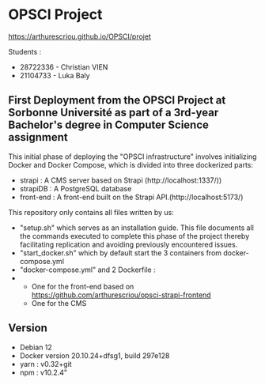 # OPSCI Project
https://arthurescriou.github.io/OPSCI/projet

Students :
- 28722336 - Christian VIEN
- 21104733 - Luka Baly

## First Deployment from the OPSCI Project at Sorbonne Université as part of a 3rd-year Bachelor's degree in Computer Science assignment

This initial phase of deploying the "OPSCI infrastructure" involves initializing Docker and Docker Compose, which is divided into three dockerized parts: 
-  strapi    : A CMS server based on Strapi (http://localhost:1337/))
-  strapiDB  : A PostgreSQL database 
-  front-end : A front-end built on the Strapi API.(http://localhost:5173/)

This repository only contains all files written by us:
-  "setup.sh" which serves as an installation guide. This file documents all the commands executed to complete this phase of the project thereby facilitating replication and avoiding previously encountered issues.
-  "start_docker.sh" which by default start the 3 containers from docker-compose.yml
-  "docker-compose.yml" and 2 Dockerfile :
-  -  One for the front-end based on https://github.com/arthurescriou/opsci-strapi-frontend
   -  One for the CMS


## Version 
- Debian 12
- Docker version 20.10.24+dfsg1, build 297e128
- yarn  : v0.32+git
- npm   : v10.2.4"
